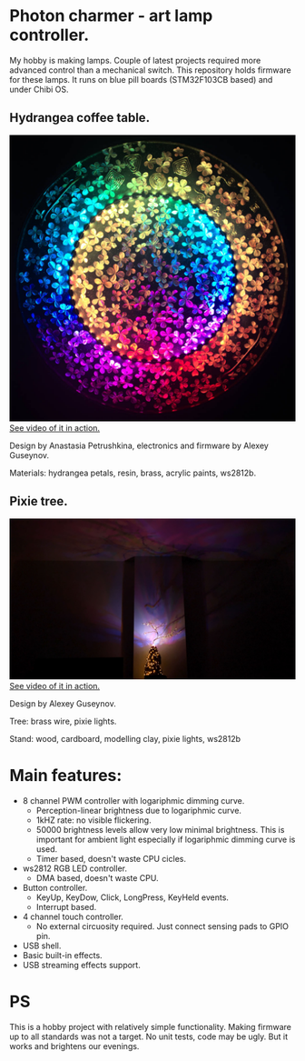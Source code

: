 # Photon charmer - art lamp controller.

My hobby is making lamps. Couple of latest projects required more advanced control than a mechanical switch. This repository holds firmware for these lamps. It runs on blue pill boards (STM32F103CB based) and under Chibi OS.

## Hydrangea coffee table.

[![Coffee table](/images/table_small.jpg)](https://raw.githubusercontent.com/kibergus/photon_charmer/main/images/table.jpg)
[See video of it in action.](https://youtu.be/-L07Zq1sDZU)

Design by Anastasia Petrushkina, electronics and firmware by Alexey Guseynov.

Materials: hydrangea petals, resin, brass, acrylic paints, ws2812b.

## Pixie tree.
[![Pixie tree](/images/tree_lamp_small.jpg)](https://youtu.be/gSbW40JnVsY)
[See video of it in action.](https://youtu.be/gSbW40JnVsY)

Design by Alexey Guseynov.

Tree: brass wire, pixie lights.

Stand: wood, cardboard, modelling clay, pixie lights, ws2812b

# Main features:

* 8 channel PWM controller with logariphmic dimming curve.
  * Perception-linear brightness due to logariphmic curve.
  * 1kHZ rate: no visible flickering.
  * 50000 brightness levels allow very low minimal brightness. This is important for ambient light especially if logariphmic dimming curve is used.
  * Timer based, doesn't waste CPU cicles.
* ws2812 RGB LED controller.
  * DMA based, doesn't waste CPU.
* Button controller.
  * KeyUp, KeyDow, Click, LongPress, KeyHeld events.
  * Interrupt based. 
* 4 channel touch controller.
  * No external circuosity required. Just connect sensing pads to GPIO pin.
* USB shell.
* Basic built-in effects.
* USB streaming effects support.

# PS

This is a hobby project with relatively simple functionality. Making firmware up to all standards was not a target. No unit tests, code may be ugly. But it works and brightens our evenings.
